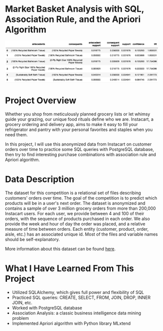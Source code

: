 # Market Basket Analysis with SQL, Association Rule, and the Apriori Algorithm

![header](mba-header.png)

# Project Overview

Whether you shop from meticulously planned grocery lists or let whimsy guide your grazing, our unique food rituals define who we are. Instacart, a grocery ordering and delivery app, aims to make it easy to fill your refrigerator and pantry with your personal favorites and staples when you need them.

In this project, I will use this anonymized data from Instacart on customer orders over time to practice some SQL queries with PostgreSQL database, then try to find interesting purchase combinations with association rule and Apriori algorithm.

# Data Description

The dataset for this competition is a relational set of files describing customers' orders over time. The goal of the competition is to predict which products will be in a user's next order. The dataset is anonymized and contains a sample of over 3 million grocery orders from more than 200,000 Instacart users. For each user, we provide between 4 and 100 of their orders, with the sequence of products purchased in each order. We also provide the week and hour of day the order was placed, and a relative measure of time between orders. Each entity (customer, product, order, aisle, etc.) has an associated unique id. Most of the files and variable names should be self-explanatory.

More information about this dataset can be found [here](https://www.kaggle.com/c/instacart-market-basket-analysis/data).

# What I Have Learned From This Project

* Utilized SQLAlchemy, which gives full power and flexibility of SQL<br>
* Practiced SQL queries: CREATE, SELECT, FROM, JOIN, DROP, INNER JOIN, etc.<br>
* Worked with PostgreSQL database<br>
* Association Analysis: a classic business intelligence data mining problem<br>
* Implemented Apriori algorithm with Python library MLxtend
